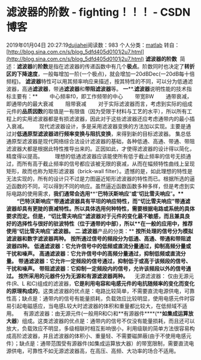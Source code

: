 # 滤波器的阶数 - fighting！！！ - CSDN博客
2019年01月04日 20:27:19[dujiahei](https://me.csdn.net/dujiahei)阅读数：983
个人分类：[matlab](https://blog.csdn.net/dujiahei/article/category/7619771)
转自：[http://blog.sina.com.cn/s/blog_5dfd405d0101j2u7.html](http://blog.sina.com.cn/s/blog_5dfd405d0101j2u7.html)
**滤波器的阶数**
 简述：**滤波器**的**阶数**是指在滤波器的传递函数中有几个**极点**。阶数同时也决定了**转折区的下降速度**，一般每增加一阶(一个极点)，就会增加一20dBDec(一20dB每十倍频程)。
**滤波器**特性可以用其频率响应来描述，按其特性的不同，可以分为低通滤波器，高通**滤波器**，带通**滤波器**和**带阻滤波器**等。
**一****.****滤波器****说明性能的技术指标主要有：**
　　中心频率f0，即工作频带的中心
　　带宽BW
　　通带衰减，即通带内的最大衰减
　　阻带衰减
　　对于实际滤波器而言，考虑到实际的组成元件的**品质因数**的取值是一有限值（因为受限于材料与工艺的水平），所以所有工程上的实用滤波器都是有损滤波器，因此对于这些滤波器还应考虑通带内的最小插入衰减。
　　现代滤波器设计，多是采用滤波器变换的方法加以实现。主要是通过对**低通原型滤波器进行频率变换与阻抗变换**，来得到新的目标滤波器。 集总低通原型滤波器是现代网络综合法设计滤波器的基础，各种低通、高通、带通、带阻滤波器大都是根据此特性推导出来的。正因如此，才使得滤波器的设计得以简化，精度得以提高。
　　理想的低通滤波器应该能使所有低于截止频率的信号无损通过，而所有高于截止频率的信号都应该被无限的衰减，从而在幅频特性曲线上呈现矩形，故而也称为矩形滤波器（brick-wall filter）。遗憾的是，如此理想的特性是无法实现的，所有的设计只不过是力图逼近矩形滤波器的特性而已。根据所选的逼近函数的不同，可以得到不同的响应。虽然逼近函数函数多种多样，但是考虑到实际电路的使用需求，**我们通常会选用****“****巴特沃斯响应****”****或****“****切比雪夫响应****”****。**
　　“巴特沃斯响应”带通滤波器具有平坦的响应特性，而“切比雪夫响应”带通滤波器却具有更陡的衰减特性。所以具体选用何种特性，需要根据电路或系统的具体要求而定。但是，“切比雪夫响应”滤波器对于元件的变化最不敏感，而且兼具良好的选择性与很好的驻波特性（位于通带的中部），所以**在一般的应用中，推荐使用****“****切比雪夫响应****”****滤波器。**
**二****.****滤波器****产品的分类：**
**按所处理的信号分为模拟滤波器和数字滤波器两种。**
**按所通过信号的频段分为低通、高通、带通和带阻滤波器四种。**
**低通滤波器：它允许信号中的低频或直流分量通过，抑制高频分量或干扰和噪声。**
**高通滤波器：它允许信号中的高频分量通过，抑制低频或直流分量。**
**带通滤波器：它允许一定频段的信号通过，抑制低于或高于该频段的信号、干扰和噪声。**
**带阻滤波器：它抑制一定频段内的信号，允许该频段以外的信号通过。**
**按所采用的元器件分为无源和有源滤波器两种。**
　无源滤波器： 仅由无源元件(R、L 和C)组成的滤波器，**它是利用电容和电感元件的电抗随频率的变化而变化的原理构成的**。这类滤波器的优点是：电路比较简单，不需要直流电源供电，可靠性高；缺点是：通带内的信号有能量损耗，负载效应比较明显，使用电感元件时容易引起电磁感应，当电感L较大时滤波器的体积和重量都比较大，在低频域不适用。
　有源滤波器：由无源元件(一般用R和C)和**有源器件****(****如集成运算放大器**）组成。这类滤波器的优点是：通带内的信号不仅没有能量损耗，而且还可以放大，负载效应不明显，多级相联时相互影响很小，利用级联的简单方法很容易构成高阶滤波器，并且滤波器的体积小、重量轻、不需要磁屏蔽(由于不使用电感元件）；缺点是：通带范围受有源器件(如集成运算放大器）的带宽限制，需要直流电源供电，可靠性不如无源滤波器高，在高压、高频、大功率的场合不适用。
